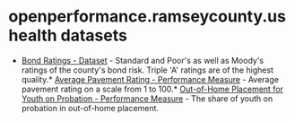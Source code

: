 # openperformance.ramseycounty.us health datasets
* [Bond Ratings - Dataset](https://openperformance.ramseycounty.us/d/mf8t-ixu6) - Standard and Poor's as well as Moody's ratings of the county's bond risk. Triple 'A' ratings are of the highest quality.* [Average Pavement Rating - Performance Measure](https://openperformance.ramseycounty.us/stories/s/embp-48rf) - Average pavement rating on a scale from 1 to 100.* [Out-of-Home Placement for Youth on Probation - Performance Measure](https://openperformance.ramseycounty.us/stories/s/3pn9-763h) - The share of youth on probation in out-of-home placement.